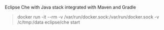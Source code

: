 Eclipse Che with Java stack integrated with Maven and Gradle

> docker run -it --rm -v /var/run/docker.sock:/var/run/docker.sock -v /c/tmp:/data eclipse/che start
